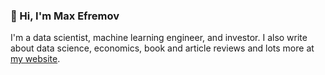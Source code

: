 ### 👋 Hi, I'm Max Efremov

I'm a data scientist, machine learning engineer, and investor. I also write about data science, economics, book and article reviews and lots more at [my website](https://maxefremov.com).

<!--
**mefrem/mefrem** is a ✨ _special_ ✨ repository because its `README.md` (this file) appears on your GitHub profile.

- 🔭 I’m currently working on ... a medical records platform
- 🌱 I’m currently learning ... natural 
- 👯 I’m looking to collaborate on ...
- 🤔 I’m looking for help with ...
- 💬 Ask me about ...
- 📫 How to reach me: ...
- 😄 Pronouns: ...
- ⚡ Fun fact: ...

-->
